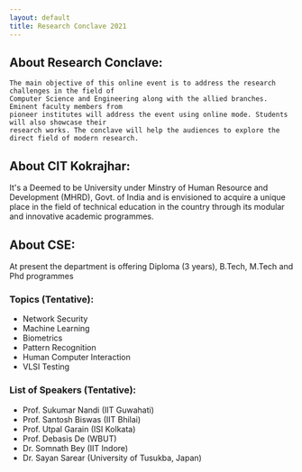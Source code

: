 ```yaml
---
layout: default
title: Research Conclave 2021
---
```


## About Research Conclave:

```
The main objective of this online event is to address the research challenges in the field of 
Computer Science and Engineering along with the allied branches. Eminent faculty members from 
pioneer institutes will address the event using online mode. Students will also showcase their 
research works. The conclave will help the audiences to explore the direct field of modern research.
```

## About CIT Kokrajhar:

It's a Deemed to be University under Minstry of Human Resource and Development (MHRD), Govt. of India and is envisioned to acquire a unique place in the field of technical education in the country through its modular and innovative academic programmes.

## About CSE:

At present the department is offering Diploma (3 years), B.Tech, M.Tech and Phd programmes

### Topics (Tentative):

* Network Security
* Machine Learning
* Biometrics
* Pattern Recognition
* Human Computer Interaction
* VLSI Testing

### List of Speakers (Tentative):

* Prof. Sukumar Nandi (IIT Guwahati)
* Prof. Santosh Biswas (IIT Bhilai)
* Prof. Utpal Garain (ISI Kolkata)
* Prof. Debasis De (WBUT)
* Dr. Somnath Bey (IIT Indore)
* Dr. Sayan Sarear (University of Tusukba, Japan)
